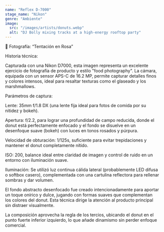 ```yaml
---
name: "Reflex D-7000"
stage_name: "Nikon"
genre: "Ambiente"
image:
  src: "/images/artists/donuts.webp"
  alt: "DJ Bolly mixing tracks at a high-energy rooftop party"
---
```


📸 Fotografía: “Tentación en Rosa”

Historia técnica:

Capturada con una Nikon D7000, esta imagen representa un excelente ejercicio de fotografía de producto y estilo "food photography". La cámara, equipada con un sensor APS-C de 16.2 MP, permite capturar detalles finos y colores intensos, ideal para resaltar texturas como el glaseado y los marshmallows.

Parámetros de captura:

Lente: 35mm f/1.8 DX (una lente fija ideal para fotos de comida por su nitidez y bokeh).

Apertura: f/2.2, para lograr una profundidad de campo reducida, donde el donut está perfectamente enfocado y el fondo se disuelve en un desenfoque suave (bokeh) con luces en tonos rosados y púrpura.

Velocidad de obturación: 1/125s, suficiente para evitar trepidaciones y mantener el donut completamente nítido.

ISO: 200, balance ideal entre claridad de imagen y control de ruido en un entorno con iluminación suave.

Iluminación: Se utilizó luz continua cálida lateral (probablemente LED difusa o softbox casero), complementada con una cartulina reflectora para rellenar sombras y dar volumen.

El fondo abstracto desenfocado fue creado intencionadamente para aportar un toque onírico y dulce, jugando con formas suaves que complementan los colores del donut. Esta técnica dirige la atención al producto principal sin distraer visualmente.

La composición aprovecha la regla de los tercios, ubicando el donut en el punto fuerte inferior izquierdo, lo que añade dinamismo sin perder enfoque comercial.
